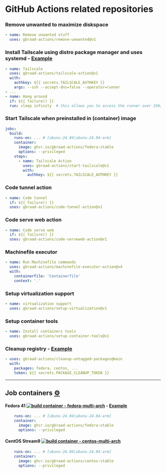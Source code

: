 GitHub Actions related repositories
===================================


### Remove unwanted to maximize diskspace
```yaml
- name: Remove unwanted stuff
  uses: gbraad-actions/remove-unwanted@v1
```

### Install Tailscale using distro package manager and uses systemd - [Example](https://github.com/gbraad-redhat/simple-go-server/blob/main/.github/workflows/crc_linux.yaml)
```yaml
- name: Tailscale
  uses: gbraad-actions/tailscale-action@v1
  with:
    authkey: ${{ secrets.TAILSCALE_AUTHKEY }}
    args: --ssh --accept-dns=false --operator=runner
- ...
- name: Hang around
  if: ${{ failure() }}
  run: sleep infinity  # this allows you to access the runner over SSH/Tailnet
```

### Start Tailscale when preinstalled in (container) image
```yaml
jobs:
  build:
    runs-on: ... # [ubunu-24.04|ubunu-24.04-arm]
    container: 
      image: ghcr.io/gbraad-actions/fedora:stable
      options: --privileged
    steps:
      - name: Tailscale Action
        uses: gbraad-actions/start-tailscale@v1
        with:
          authkey: ${{ secrets.TAILSCALE_AUTHKEY }}
```

### Code tunnel action
```yaml
- name: Code tunnel
  if: ${{ failure() }}
  uses: gbraad-actions/code-tunnel-action@v1
```

### Code serve web action
```yaml
- name: Code serve web
  if: ${{ failure() }}
  uses: gbraad-actions/code-serveweb-action@v1
```

### Machinefile executor
```yaml
- name: Run Machinefile commands
  uses: gbraad-actions/machinefile-executor-action@v4
  with:
    containerfile: 'Containerfile'
    context: '.'
```

### Setup virtualization support
```yaml
- name: virtualization support
  uses: gbraad-actions/setup-virtualization@v1
```

### Setup container tools
```yaml
- name: Install containers tools
  uses: gbraad-actions/setup-container-tools@v1
```

### Cleanup registry - [Example](https://github.com/gbraad-dotfiles/.github/blob/main/.github/workflows/cleanup.yml)
```yaml
- uses: gbraad-actions/cleanup-untagged-packages@main
  with:
    packages: fedora, centos, ...
    token: ${{ secrets.PACKAGE_CLEANUP_TOKEN }}
```

----

## Job containers [⚙️](https://github.com/gbraad-actions/containers/actions)

#### Fedora 41 [![build container - fedora-multi-arch](https://github.com/gbraad-actions/containers/actions/workflows/build-container-fedora.yml/badge.svg)](https://github.com/gbraad-actions/containers/actions/workflows/build-container-fedora.yml) - [Example](https://github.com/gbraad-devenv/alt-machine-os/blob/1639c82320feb3f1bdf2fb4b61b049c2a1b3ccff/.github/workflows/build-process.yml#L109-L111)

```yaml
    runs-on: ... # [ubunu-24.04|ubunu-24.04-arm]
    container: 
      image: ghcr.io/gbraad-actions/fedora:stable
      options: --privileged
```

#### CentOS Stream9 [![build container - centos-multi-arch](https://github.com/gbraad-actions/containers/actions/workflows/build-container-centos.yml/badge.svg)](https://github.com/gbraad-actions/containers/actions/workflows/build-container-centos.yml)

```yaml
    runs-on: ... # [ubunu-24.04|ubunu-24.04-arm]
    container: 
      image: ghcr.io/gbraad-actions/centos:stable
      options: --privileged
```


